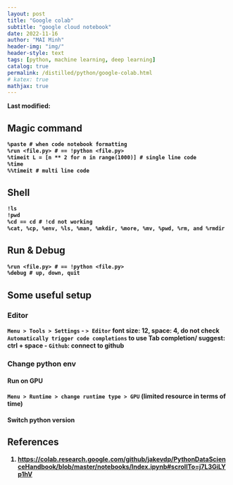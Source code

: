 ```yaml
---
layout: post
title: "Google colab"
subtitle: "google cloud notebook"
date: 2022-11-16
author: "MAI Minh"
header-img: "img/"
header-style: text
tags: [python, machine learning, deep learning]
catalog: true
permalink: /distilled/python/google-colab.html
# katex: true
mathjax: true
---
```


<b>Last modified: <script>document.write( document.lastModified );</script>

## Magic command

```txt
%paste # when code notebook formatting
%run <file.py> # == !python <file.py>
%timeit L = [n ** 2 for n in range(1000)] # single line code
%time 
%%timeit # multi line code
```

## Shell

```txt
!ls
!pwd
%cd == cd # !cd not working
%cat, %cp, %env, %ls, %man, %mkdir, %more, %mv, %pwd, %rm, and %rmdir
```

## Run & Debug

```txt
%run <file.py> # == !python <file.py>
%debug # up, down, quit
```

## Some useful setup

### Editor

`Menu > Tools > Settings`
    - `> Editor` font size: 12, space: 4, do not check `Automatically trigger code completions` to use Tab completion/ suggest: ctrl + space
    - `Github`: connect to github

### Change python env

#### Run on GPU 

`Menu > Runtime > change runtime type > GPU` (limited resource in terms of time)

#### Switch python version


## References

1. <https://colab.research.google.com/github/jakevdp/PythonDataScienceHandbook/blob/master/notebooks/Index.ipynb#scrollTo=j7L3GiLYp1hV>
